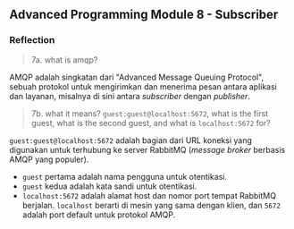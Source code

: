 ## Advanced Programming Module 8 - Subscriber

### Reflection

> 7a. what is amqp?

AMQP adalah singkatan dari "Advanced Message Queuing Protocol", sebuah protokol untuk mengirimkan dan menerima pesan antara aplikasi dan layanan, misalnya di sini antara _subscriber_ dengan _publisher_.

> 7b. what it means? `guest:guest@localhost:5672`, what is the first guest, what is the second guest, and what is `localhost:5672` for?

`guest:guest@localhost:5672` adalah bagian dari URL koneksi yang digunakan untuk terhubung ke server RabbitMQ (_message broker_ berbasis AMQP yang populer).

- `guest` pertama adalah nama pengguna untuk otentikasi.
- `guest` kedua adalah kata sandi untuk otentikasi.
- `localhost:5672` adalah alamat host dan nomor port tempat RabbitMQ berjalan. `localhost` berarti di mesin yang sama dengan klien, dan `5672` adalah port default untuk protokol AMQP.

